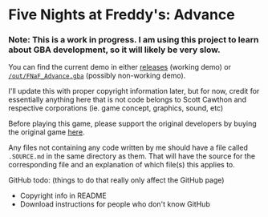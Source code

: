 # Five Nights at Freddy's: Advance

### Note: This is a work in progress. I am using this project to learn about GBA development, so it will likely be very slow.

You can find the current demo in either [releases][1] (working demo) or [`/out/FNaF_Advance.gba`][2] (possibly non-working demo).

I'll update this with proper copyright information later, but for now, credit for essentially anything here that is not code belongs to Scott Cawthon and respective corporations (ie. game concept, graphics, sound, etc)

Before playing this game, please support the original developers by buying the original game [here][3].

Any files not containing any code written by me should have a file called `.SOURCE.md` in the same directory as them. That will have the source for the corresponding file and an explanation of which file(s) this applies to.


GitHub todo: (things to do that really only affect the GitHub page)
* Copyright info in README
* Download instructions for people who don't know GitHub

[1]: https://github.com/cjbell630/FNaF_Advance/releases/latest
[2]: /out/FNaF_Advance.gba
[3]: https://store.steampowered.com/app/319510/Five_Nights_at_Freddys/
